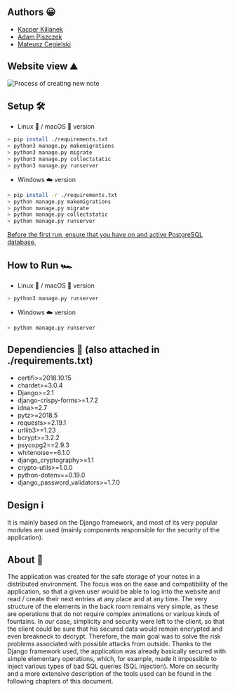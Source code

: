## Authors 😀
- [Kacper Kilianek](https://github.com/Kkilianek)
- [Adam Piszczek](https://github.com/AdamPiszczek)
- [Mateusz Cegielski](https://github.com/MateuszCegielski)

## Website view ⛰️
![Process of creating new note](https://github.com/AdamPiszczek/cloud-based-encrypted-notebook/media/website_view.gif)

## Setup 🛠️
- Linux 🐧 / macOS 🍎 version
```sh
> pip install ./requirements.txt
> python3 manage.py makemigrations
> python3 manage.py migrate
> python3 manage.py collectstatic
> python3 manage.py runserver
```
- Windows ☁️ version
```sh
> pip install -r ./requirements.txt
> python manage.py makemigrations
> python manage.py migrate
> python manage.py collectstatic
> python manage.py runserver
```
<ins>Before the first run, ensure that you have on and active PostgreSQL database.</ins>

## How to Run 🏎
- Linux 🐧 / macOS 🍎 version
```sh
> python3 manage.py runserver
```
- Windows ☁️ version
```sh
> python manage.py runserver
```

## Dependiencies 👷 (also attached in ./requirements.txt)
- certifi>=2018.10.15
- chardet>=3.0.4
- Django>=2.1
- django-crispy-forms>=1.7.2
- idna>=2.7
- pytz>=2018.5
- requests>=2.19.1
- urllib3>=1.23
- bcrypt>=3.2.2
- psycopg2==2.9.3
- whitenoise==6.1.0
- django_cryptography>=1.1
- crypto-utils>=1.0.0
- python-dotenv==0.19.0
- django_password_validators>=1.7.0

## Design ℹ️
It is mainly based on the Django framework, and most of its very popular modules are used (mainly components responsible for the security of the application).

## About 📙
The application was created for the safe storage of your notes in a distributed environment. The focus was on the ease and compatibility of the application, so that a given user would be able to log into the website and read / create their next entries at any place and at any time. The very structure of the elements in the back room remains very simple, as these are operations that do not require complex animations or various kinds of fountains. In our case, simplicity and security were left to the client, so that the client could be sure that his secured data would remain encrypted and even breakneck to decrypt. Therefore, the main goal was to solve the risk problems associated with possible attacks from outside. Thanks to the Django framework used, the application was already basically secured with simple elementary operations, which, for example, made it impossible to inject various types of bad SQL queries (SQL injection). More on security and a more extensive description of the tools used can be found in the following chapters of this document.